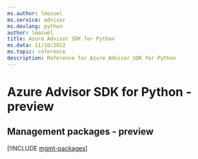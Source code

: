 ```yaml
---
ms.author: lmazuel
ms.service: advisor
ms.devlang: python
author: lmazuel
title: Azure Advisor SDK for Python
ms.data: 11/10/2022
ms.topic: reference
description: Reference for Azure Advisor SDK for Python
---
```

# Azure Advisor SDK for Python - preview

## Management packages - preview
[!INCLUDE [mgmt-packages](advisor-mgmt-index.md)]